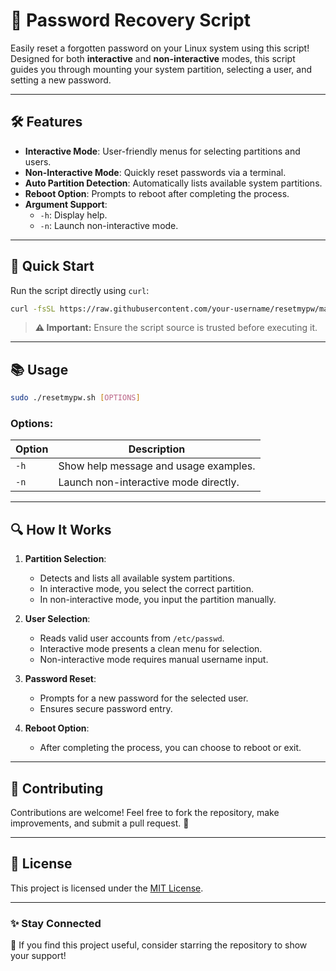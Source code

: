 
# 🔐 Password Recovery Script

Easily reset a forgotten password on your Linux system using this script! Designed for both **interactive** and **non-interactive** modes, this script guides you through mounting your system partition, selecting a user, and setting a new password.

---

## 🛠 Features

- **Interactive Mode**: User-friendly menus for selecting partitions and users.
- **Non-Interactive Mode**: Quickly reset passwords via a terminal.
- **Auto Partition Detection**: Automatically lists available system partitions.
- **Reboot Option**: Prompts to reboot after completing the process.
- **Argument Support**:
  - `-h`: Display help.
  - `-n`: Launch non-interactive mode.

---

## 🚀 Quick Start

Run the script directly using `curl`:

```bash
curl -fsSL https://raw.githubusercontent.com/your-username/resetmypw/main/resetmypw.sh | sudo bash
```

> **⚠️ Important:** Ensure the script source is trusted before executing it.

---

## 📚 Usage

```bash
sudo ./resetmypw.sh [OPTIONS]
```

### Options:
| Option | Description                           |
|--------|---------------------------------------|
| `-h`   | Show help message and usage examples. |
| `-n`   | Launch non-interactive mode directly. |

---

## 🔍 How It Works

1. **Partition Selection**:
   - Detects and lists all available system partitions.
   - In interactive mode, you select the correct partition.
   - In non-interactive mode, you input the partition manually.

2. **User Selection**:
   - Reads valid user accounts from `/etc/passwd`.
   - Interactive mode presents a clean menu for selection.
   - Non-interactive mode requires manual username input.

3. **Password Reset**:
   - Prompts for a new password for the selected user.
   - Ensures secure password entry.

4. **Reboot Option**:
   - After completing the process, you can choose to reboot or exit.

---

## 📂 Contributing

Contributions are welcome! Feel free to fork the repository, make improvements, and submit a pull request. 🤝

---

## 📝 License

This project is licensed under the [MIT License](LICENSE).

---

### ✨ Stay Connected

🌟 If you find this project useful, consider starring the repository to show your support!
